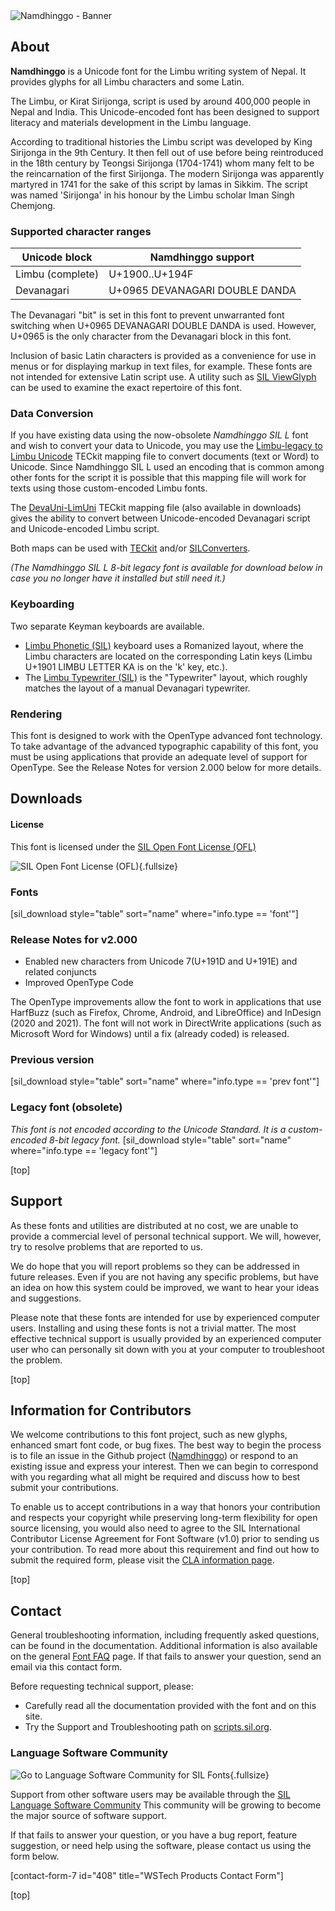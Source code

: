 
<img class='fullsize' alt='Namdhinggo - Banner' src='https://software.sil.org/wp/wp-content/uploads/2022/04/Limbu_banner.png' />

## About

**Namdhinggo** is a Unicode font for the Limbu writing system of Nepal. It provides glyphs for all Limbu characters and some Latin.

The Limbu, or Kirat Sirijonga, script is used by around 400,000 people in Nepal and India. This Unicode-encoded font has been designed to support literacy and materials development in the Limbu language.

According to traditional histories the Limbu script was developed by King Sirijonga in the 9th Century. It then fell out of use before being reintroduced in the 18th century by Teongsi Sirijonga (1704-1741) whom many felt to be the reincarnation of the first Sirijonga. The modern Sirijonga was apparently martyred in 1741 for the sake of this script by lamas in Sikkim. The script was named 'Sirijonga' in his honour by the Limbu scholar Iman Singh Chemjong.

### Supported character ranges

Unicode block | Namdhinggo support
------------- | ------------------
Limbu (complete)|U+1900..U+194F
Devanagari|U+0965 DEVANAGARI DOUBLE DANDA

The Devanagari "bit" is set in this font to prevent unwarranted font switching when U+0965 DEVANAGARI DOUBLE DANDA is used. However, U+0965 is the only character from the Devanagari block in this font.

Inclusion of basic Latin characters is provided as a convenience for use in menus or for displaying markup in text files, for example. These fonts are not intended for extensive Latin script use. A utility such as [SIL ViewGlyph](https://scripts.sil.org/ViewGlyph_home) can be used to examine the exact repertoire of this font.

### Data Conversion

If you have existing data using the now-obsolete *Namdhinggo SIL L* font and wish to convert your data to Unicode, you may use the [Limbu-legacy to Limbu Unicode](https://github.com/silnrsi/wsresources/tree/master/scripts/Limb/legacy/limbu-dc/mappings) TECkit mapping file to convert documents (text or Word) to Unicode. Since Namdhinggo SIL L used an encoding that is common among other fonts for the script it is possible that this mapping file will work for texts using those custom-encoded Limbu fonts.

The [DevaUni-LimUni](https://github.com/silnrsi/wsresources/tree/master/scripts/Limb/mappings/deva-limb) TECkit mapping file (also available in downloads) gives the ability to convert between Unicode-encoded Devanagari script and Unicode-encoded Limbu script.

Both maps can be used with [TECkit](https://software.sil.org/teckit/) and/or [SILConverters](https://software.sil.org/silconverters/).

*(The Namdhinggo SIL L 8-bit legacy font is available for download below in case you no longer have it installed but still need it.)*

### Keyboarding

Two separate Keyman keyboards are available.

- [Limbu Phonetic (SIL)](]https://keyman.com/keyboards/sil_limbu_phonetic) keyboard uses a Romanized layout, where the Limbu characters are located on the corresponding Latin keys (Limbu U+1901 LIMBU LETTER KA is on the 'k' key, etc.).
- The [Limbu Typewriter (SIL)](https://keyman.com/keyboards/sil_limbu_typewriter) is the "Typewriter" layout, which roughly matches the layout of a manual Devanagari typewriter.

### Rendering

This font is designed to work with the OpenType advanced font technology. To take advantage of the advanced typographic capability of this font, you must be using applications that provide an adequate level of support for OpenType. See the Release Notes for version 2.000 below for more details.

## Downloads

#### License

This font is licensed under the [SIL Open Font License (OFL)](https://scripts.sil.org/OFL)

![SIL Open Font License (OFL)](https://scripts.sil.org/OFL){.fullsize}
<!-- PRODUCT SITE IMAGE SRC https://software.sil.org/wp/wp-content/uploads/2019/03/OFL_logo_rect_color.png -->

### Fonts
[sil_download style="table" sort="name" where="info.type == 'font'"]

### Release Notes for v2.000

- Enabled new characters from Unicode 7(U+191D and U+191E) and related conjuncts
- Improved OpenType Code

The OpenType improvements allow the font to work in applications that use HarfBuzz (such as Firefox, Chrome, Android, and LibreOffice) and InDesign (2020 and 2021). The font will not work in DirectWrite applications (such as Microsoft Word for Windows) until a fix (already coded) is released.

### Previous version
[sil_download style="table" sort="name" where="info.type == 'prev font'"]

### Legacy font (obsolete)

*This font is not encoded according to the Unicode Standard. It is a custom-encoded 8-bit legacy font.*
[sil_download style="table" sort="name" where="info.type == 'legacy font'"]

[top]

## Support

As these fonts and utilities are distributed at no cost, we are unable to provide a commercial level of personal technical support. We will, however, try to resolve problems that are reported to us.

We do hope that you will report problems so they can be addressed in future releases. Even if you are not having any specific problems, but have an idea on how this system could be improved, we want to hear your ideas and suggestions.

Please note that these fonts are intended for use by experienced computer users. Installing and using these fonts is not a trivial matter. The most effective technical support is usually provided by an experienced computer user who can personally sit down with you at your computer to troubleshoot the problem.

[top]

## Information for Contributors

We welcome contributions to this font project, such as new glyphs, enhanced smart font code, or bug fixes. The best way to begin the process is to file an issue in the Github project ([Namdhinggo](https://github.com/silnrsi/font-namdhinggo)) or respond to an existing issue and express your interest. Then we can begin to correspond with you regarding what all might be required and discuss how to best submit your contributions.

To enable us to accept contributions in a way that honors your contribution and respects your copyright while preserving long-term flexibility for open source licensing, you would also need to agree to the SIL International Contributor License Agreement for Font Software (v1.0) prior to sending us your contribution. To read more about this requirement and find out how to submit the required form, please visit the [CLA information page](https://software.sil.org/fontcla).

[top]

## Contact

General troubleshooting information, including frequently asked questions, can be found in the documentation. Additional information is also available on the general [Font FAQ](https://scripts.sil.org/FontFAQ) page. If that fails to answer your question, send an email via this contact form.

Before requesting technical support, please:

- Carefully read all the documentation provided with the font and on this site.
- Try the Support and Troubleshooting path on <a href="//scripts.sil.org/support" class="external">scripts.sil.org</a>.

### Language Software Community

![Go to Language Software Community for SIL Fonts](https://community.software.sil.org/c/silfonts){.fullsize}
<!-- PRODUCT SITE IMAGE SRC /wp/wp-content/uploads/2017/02/LSC_icon_80x80.png -->

Support from other software users may be available through the [SIL Language Software Community](//community.software.sil.org/c/silfonts) This community will be growing to become the major source of software support.</p>

If that fails to answer your question, or you have a bug report, feature suggestion, or need help using the software, please contact us using the form below.

[contact-form-7 id="408" title="WSTech Products Contact Form"]

[top]
